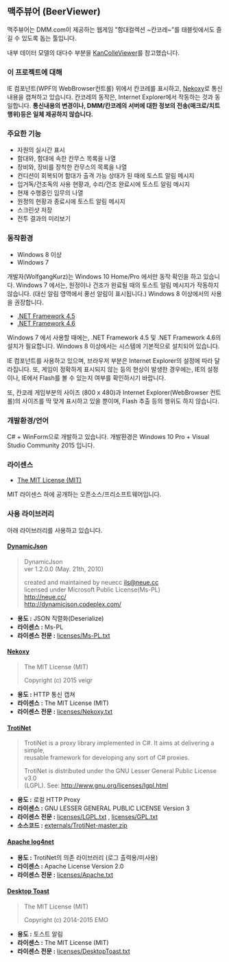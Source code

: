 맥주뷰어 (BeerViewer)
--

맥주뷰어는 DMM.com이 제공하는 웹게임 "함대컬렉션 ~칸코레~"를 태블릿에서도 즐길 수 있도록 돕는 툴입니다.

내부 데이터 모델의 대다수 부분을 [KanColleViewer](https://github.com/Grabacr07/KanColleViewer/)를 참고했습니다.




### 이 프로젝트에 대해

IE 컴포넌트(WPF의 WebBrowser컨트롤) 위에서 칸코레를 표시하고, [Nekoxy](https://github.com/veigr/Nekoxy)로 통신 내용을 캡쳐하고 있습니다.
칸코레의 동작은, Internet Explorer에서 작동하는 것과 동일합니다.
**통신내용의 변경이나, DMM/칸코레의 서버에 대한 정보의 전송(매크로/치트행위)등은 일체 제공하지 않습니다.**


### 주요한 기능

* 자원의 실시간 표시
* 함대와, 함대에 속한 칸무스 목록을 나열
* 장비와, 장비를 장착한 칸무스의 목록을 나열
* 컨디션이 회복되어 함대가 출격 가능 상태가 된 때에 토스트 알림 메시지
* 입거독/건조독의 사용 현황과, 수리/건조 완료시에 토스트 알림 메시지
* 현재 수행중인 임무의 나열
* 원정의 현황과 종료시에 토스트 알림 메시지
* 스크린샷 저장
* 전투 결과의 미리보기


### 동작환경

* Windows 8 이상
* Windows 7

개발자(WolfgangKurz)는 Windows 10 Home/Pro 에서만 동작 확인을 하고 있습니다.
Windows 7 에서는, 원정이나 건조가 완료될 때의 토스트 알림 메시지가 작동하지 않습니다. (대신 알림 영역에서 풍선 알림이 표시됩니다.) Windows 8 이상에서의 사용을 권장합니다.

* [.NET Framework 4.5](http://www.microsoft.com/ja-jp/download/details.aspx?id=30653)
* [.NET Framework 4.6](https://www.microsoft.com/ko-kr/download/details.aspx?id=48130)

Windows 7 에서 사용할 때에는, .NET Framework 4.5 및 .NET Framework 4.6의 설치가 필요합니다.
Windows 8 이상에서는 시스템에 기본적으로 설치되어 있습니다.

IE 컴포넌트를 사용하고 있으며, 브라우저 부분은 Internet Explorer의 설정에 따라 달라집니다. 또, 게임이 정확하게 표시되지 않는 등의 현상이 발생한 경우에는, IE의 설정이나, IE에서 Flash를 볼 수 있는지 여부를 확인하시기 바랍니다.

또, 칸코레 게임부분의 사이즈 (800 x 480)과 Internet Explorer(WebBrowser 컨트롤)의 사이즈를 딱 맞게 표시하고 있을 뿐이며, Flash 추출 등의 행위도 하지 않습니다.



### 개발환경/언어

C# + WinForm으로 개발하고 있습니다. 개발환경은 Windows 10 Pro + Visual Studio Community 2015 입니다.

### 라이센스

* [The MIT License (MIT)](LICENSE.txt)

MIT 라이센스 하에 공개하는 오픈소스/프리소프트웨어입니다.

### 사용 라이브러리

아래 라이브러리를 사용하고 있습니다.

#### [DynamicJson](http://dynamicjson.codeplex.com/)

> DynamicJson  
> ver 1.2.0.0 (May. 21th, 2010)
>
> created and maintained by neuecc <ils@neue.cc>  
> licensed under Microsoft Public License(Ms-PL)  
> http://neue.cc/  
> http://dynamicjson.codeplex.com/

* **용도 :** JSON 직렬화(Deserialize)
* **라이센스 :** Ms-PL
* **라이센스 전문 :** [licenses/Ms-PL.txt](licenses/Ms-PL.txt)

#### [Nekoxy](https://github.com/veigr/Nekoxy)

> The MIT License (MIT)
>
> Copyright (c) 2015 veigr

* **용도 :** HTTP 통신 캡쳐
* **라이센스 :** The MIT License (MIT)
* **라이센스 전문 :** [licenses/Nekoxy.txt](licenses/Nekoxy.txt)

#### [TrotiNet](https://github.com/krys-g/TrotiNet)

> TrotiNet is a proxy library implemented in C#. It aims at delivering a simple,  
> reusable framework for developing any sort of C# proxies.
>
> TrotiNet is distributed under the GNU Lesser General Public License v3.0  
> (LGPL). See: http://www.gnu.org/licenses/lgpl.html

* **용도 :** 로컬 HTTP Proxy
* **라이센스 :** GNU LESSER GENERAL PUBLIC LICENSE Version 3
* **라이센스 전문 :** [licenses/LGPL.txt](licenses/LGPL.txt) , [licenses/GPL.txt](licenses/GPL.txt)
* **소스코드 :** [externals/TrotiNet-master.zip](externals/TrotiNet-master.zip)

#### [Apache log4net](https://logging.apache.org/log4net/)

* **용도 :** TrotiNet의 의존 라이브러리 (로그 출력용/미사용)
* **라이센스 :** Apache License Version 2.0
* **라이센스 전문 :** [licenses/Apache.txt](licenses/Apache.txt)

#### [Desktop Toast](https://github.com/emoacht/DesktopToast)

> The MIT License (MIT)
>
> Copyright (c) 2014-2015 EMO

* **용도 :** 토스트 알림
* **라이센스 :** The MIT License (MIT)
* **라이센스 전문 :** [licenses/DesktopToast.txt](licenses/DesktopToast.txt)
